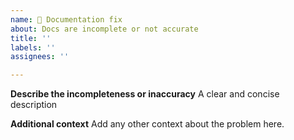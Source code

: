 ```yaml
---
name: 📃 Documentation fix
about: Docs are incomplete or not accurate
title: ''
labels: ''
assignees: ''

---
```


**Describe the incompleteness or inaccuracy**
A clear and concise description

**Additional context**
Add any other context about the problem here.
